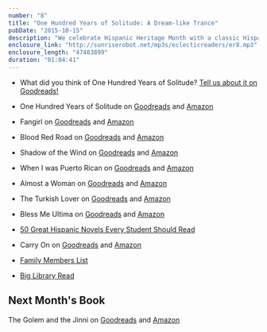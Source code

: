 ```yaml
---
number: "8"
title: "One Hundred Years of Solitude: A Dream-like Trance"
pubDate: "2015-10-15"
description: "We celebrate Hispanic Heritage Month with a classic Hispanic author. We’re not sure if we like being in a dream-like state while following the Buendia family. Ursula is awesome, the women are great, and the men kinda suck."
enclosure_link: "http://sunriserobot.net/mp3s/eclecticreaders/er8.mp3"
enclosure_length: "47483899"
duration: "01:04:41"
---
```

- What did you think of One Hundred Years of Solitude? [Tell us about it on Goodreads!](https://www.goodreads.com/topic/show/17524024-one-hundred-years-of-solitude)

- One Hundred Years of Solitude on [Goodreads](https://www.goodreads.com/book/show/320.One_Hundred_Years_of_Solitude?ac=1) and [Amazon](http://amzn.com/0060883286)
- Fangirl on [Goodreads](https://www.goodreads.com/book/show/16068905-fangirl) and [Amazon](http://amzn.com/B00BMKH5NW)
- Blood Red Road on [Goodreads](https://www.goodreads.com/book/show/9917938-blood-red-road) and [Amazon](http://amzn.com/B004INH9P4)
- Shadow of the Wind on [Goodreads](https://www.goodreads.com/book/show/1232.The_Shadow_of_the_Wind) and [Amazon](http://amzn.com/B000OVLINI)
- When I was Puerto Rican on [Goodreads](https://www.goodreads.com/book/show/25419.When_I_Was_Puerto_Rican) and [Amazon](http://amzn.com/B003KN3JD4)
- Almost a Woman on [Goodreads](https://www.goodreads.com/book/show/111099.Almost_a_Woman) and [Amazon](http://amzn.com/B0080K3EB4)
- The Turkish Lover on [Goodreads](https://www.goodreads.com/book/show/111096.The_Turkish_Lover) and [Amazon](http://amzn.com/B009W749GI)
- Bless Me Ultima on [Goodreads](https://www.goodreads.com/book/show/14362.Bless_Me_Ultima) and [Amazon](http://amzn.com/B006QBKIAY)
- [50 Great Hispanic Novels Every Student Should Read](http://www.onlinecollegecourses.com/2011/09/01/50-great-hispanic-novels-every-student-should-read/)
- Carry On on [Goodreads](https://www.goodreads.com/book/show/23734628-carry-on) and [Amazon](http://amzn.com/B00V35U13W)
- [Family Members List](http://www.sparknotes.com/lit/solitude/characters.html)
- [Big Library Read](http://biglibraryread.com/)

## Next Month's Book

The Golem and the Jinni on [Goodreads](https://www.goodreads.com/book/show/15819028-the-golem-and-the-jinni) and [Amazon](http://amzn.com/B008QXVDJ0)
